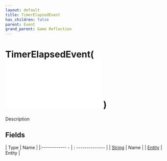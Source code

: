 ```yaml
---
layout: default
title: TimerElapsedEvent
has_children: false
parent: Event
grand_parent: Game Reflection
---
```

# TimerElapsedEvent( ![ EntityEventBase ](game-reflection/events/entity_event_base.md) )
Description 

## Fields
| Type | Name |
|:------------ - | : -------------- |
| [String](game-reflection/components/string.md) | Name |
| [Entity](game-reflection/classes/entity.md) | Entity |
